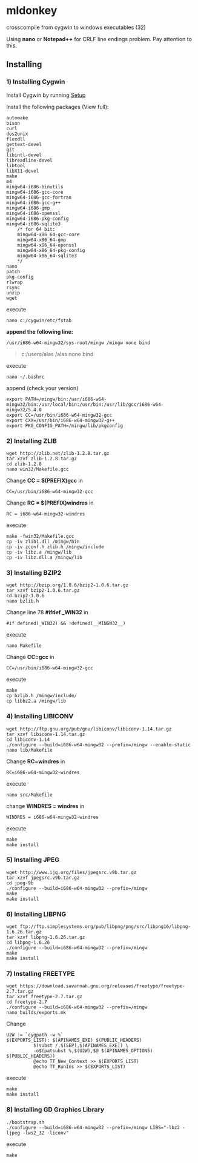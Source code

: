 # mldonkey
crosscompile from cygwin to windows executables (32)

Using **nano** or **Notepad++** for CRLF line endings problem. Pay attention to this.

## Installing

### 1) Installing Cygwin
Install Cygwin by running [Setup](https://www.cygwin.com/setup-x86.exe)

Install the following packages (View full):
```
automake
bison
curl
dos2unix
flexdll
gettext-devel
git
libintl-devel
libreadline-devel
libtool
libX11-devel
make
m4
mingw64-i686-binutils
mingw64-i686-gcc-core
mingw64-i686-gcc-fortran
mingw64-i686-gcc-g++
mingw64-i686-gmp
mingw64-i686-openssl
mingw64-i686-pkg-config
mingw64-i686-sqlite3
	/* for 64 bit:
	mingw64-x86_64-gcc-core
	mingw64-x86_64-gmp
	mingw64-x86_64-openssl
	mingw64-x86_64-pkg-config
	mingw64-x86_64-sqlite3
	*/
nano
patch
pkg-config
rlwrap
rsync
unzip
wget
```
execute
```
nano c:/cygwin/etc/fstab
```
**append the following line:**
```
/usr/i686-w64-mingw32/sys-root/mingw /mingw none bind
```
>c:/users/alas /alas none bind

execute
```
nano ~/.bashrc
```
append (check your version)
```
export PATH=/mingw/bin:/usr/i686-w64-mingw32/bin:/usr/local/bin:/usr/bin:/usr/lib/gcc/i686-w64-mingw32/5.4.0
export CC=/usr/bin/i686-w64-mingw32-gcc
export CXX=/usr/bin/i686-w64-mingw32-g++
export PKG_CONFIG_PATH=/mingw/lib/pkgconfig
```

### 2) Installing ZLIB
```
wget http://zlib.net/zlib-1.2.8.tar.gz
tar xzvf zlib-1.2.8.tar.gz
cd zlib-1.2.8
nano win32/Makefile.gcc
```
Change **CC = $(PREFIX)gcc** in
```
CC=/usr/bin/i686-w64-mingw32-gcc
```
Change **RC = $(PREFIX)windres** in
```
RC = i686-w64-mingw32-windres
```
execute
```
make -fwin32/Makefile.gcc
cp -iv zlib1.dll /mingw/bin
cp -iv zconf.h zlib.h /mingw/include
cp -iv libz.a /mingw/lib
cp -iv libz.dll.a /mingw/lib
```
### 3) Installing BZIP2
```
wget http://bzip.org/1.0.6/bzip2-1.0.6.tar.gz
tar xzvf bzip2-1.0.6.tar.gz
cd bzip2-1.0.6
nano bzlib.h
```
Change line 78 **#ifdef _WIN32** in
```
#if defined(_WIN32) && !defined(__MINGW32__)
```
execute
```
nano Makefile
```
Change **CC=gcc** in
```
CC=/usr/bin/i686-w64-mingw32-gcc
```
execute
```
make
cp bzlib.h /mingw/include/
cp libbz2.a /mingw/lib
```
### 4) Installing LIBICONV
```
wget http://ftp.gnu.org/pub/gnu/libiconv/libiconv-1.14.tar.gz
tar xzvf libiconv-1.14.tar.gz
cd libiconv-1.14
./configure --build=i686-w64-mingw32 --prefix=/mingw --enable-static
nano lib/Makefile
```
Change **RC=windres** in
```
RC=i686-w64-mingw32-windres
```
execute
```
nano src/Makefile
```
change **WINDRES = windres** in
```
WINDRES = i686-w64-mingw32-windres
```
execute
```
make
make install
```
### 5) Installing JPEG
```
wget http://www.ijg.org/files/jpegsrc.v9b.tar.gz
tar xzvf jpegsrc.v9b.tar.gz
cd jpeg-9b
./configure --build=i686-w64-mingw32 --prefix=/mingw
make
make install
```
### 6) Installing LIBPNG
```
wget ftp://ftp.simplesystems.org/pub/libpng/png/src/libpng16/libpng-1.6.26.tar.gz
tar xzvf libpng-1.6.26.tar.gz
cd libpng-1.6.26
./configure --build=i686-w64-mingw32 --prefix=/mingw
make
make install
```
### 7) Installing FREETYPE
```
wget https://download.savannah.gnu.org/releases/freetype/freetype-2.7.tar.gz
tar xzvf freetype-2.7.tar.gz
cd freetype-2.7
./configure --build=i686-w64-mingw32 --prefix=/mingw
nano builds/exports.mk
```
Change
```
U2W := `cygpath -w %`
$(EXPORTS_LIST): $(APINAMES_EXE) $(PUBLIC_HEADERS)
          $(subst /,$(SEP),$(APINAMES_EXE)) \
          -o$(patsubst %,$(U2W),$@ $(APINAMES_OPTIONS) $(PUBLIC_HEADERS))
          @echo TT_New_Context >> $(EXPORTS_LIST)
          @echo TT_RunIns >> $(EXPORTS_LIST)
```
execute
```
make
make install
```
### 8) Installing GD Graphics Library
```
./bootstrap.sh
./configure --build=i686-w64-mingw32 --prefix=/mingw LIBS="-lbz2 -ljpeg -lws2_32 -liconv"
```
execute
```
make
```
